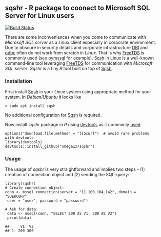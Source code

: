 sqshr - R package to coonect to Microsoft SQL Server for Linux users
--------------------------------------------------------------------
[![Build Status](https://travis-ci.com/omega1x/sqshr.svg?branch=master)](https://travis-ci.com/omega1x/sqshr)

There are some inconveniences when you come to communicate with
*Microsoft SQL server* as a *Linux* client especially in corporate
environment. Due to obscure in security details and corporate
infrastructure
[DBI](https://cran.r-project.org/web/packages/DBI/index.html) and
[odbc](https://cran.r-project.org/web/packages/odbc/index.html) often do
not work from scratch in *Linux*. That is why
[FreeTDS](https://www.freetds.org/) is commonly used (see
[pymssql](https://pypi.org/project/pymssql/) for example).
[Sqsh](https://manpages.debian.org/testing/sqsh/sqsh.1.en.html) in Linux
is a well-known command-line tool leveraging
[FreeTDS](https://www.freetds.org/) for communication with *Microsoft
SQL server*. *Sqshr* is a tiny *R* tool built on top of
[Sqsh](https://manpages.debian.org/testing/sqsh/sqsh.1.en.html).

### Installation

First install
[Sqsh](https://manpages.debian.org/testing/sqsh/sqsh.1.en.html) in your
*Linux* system using appropriate method for your system. In
*Debian*/*Ubuntu* it looks like

    > sudo apt install sqsh

No additional configuration for
[Sqsh](https://manpages.debian.org/testing/sqsh/sqsh.1.en.html) is
required.

Now install *sqshr* package in *R* using
[devtools](https://cran.r-project.org/web/packages/devtools/index.html)
as it commonly
[used](https://cran.r-project.org/web/packages/githubinstall/vignettes/githubinstall.html):

    options("download.file.method" = "libcurl")  # avoid rare problems with devtools
    library(devtools)
    devtools::install_github("omega1x/sqshr")

### Usage

The usage of *sqshr* is very straightforward and implies two steps - (1)
creation of connection object and (2) sending the SQL-query:

    library(sqshr)
    # Create connection object:
    conn <- mssql_connection(server = "11.100.104.142", domain = "SUEKCORP",
     user = "user", password = "password")

    # Ask for data:
     data <- mssql(conn, "SELECT 200 AS V1, 300 AS V2")
     print(data)

    ##     V1  V2
    ## 1: 200 300
